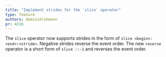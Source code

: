 ```yaml
---
title: "Implement strides for the `slice` operator"
type: feature
authors: dominiklohmann
pr: 4216
---
```


The `slice` operator now supports strides in the form of `slice
<begin>:<end>:<stride>`. Negative strides reverse the event order. The new
`reverse` operator is a short form of `slice ::-1` and reverses the event order.
